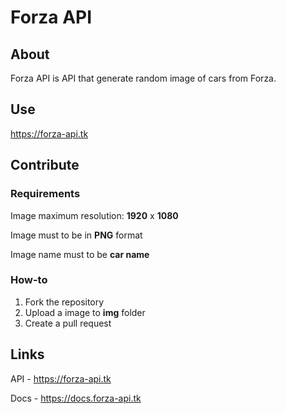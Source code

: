# Forza API
## About
Forza API is API that generate random image of cars from Forza.
## Use
https://forza-api.tk
## Contribute
### Requirements
Image maximum resolution: **1920** x **1080**

Image must to be in **PNG** format

Image name must to be **car name**
### How-to
1. Fork the repository
2. Upload a image to **img** folder
3. Create a pull request
## Links
API - https://forza-api.tk

Docs - https://docs.forza-api.tk
